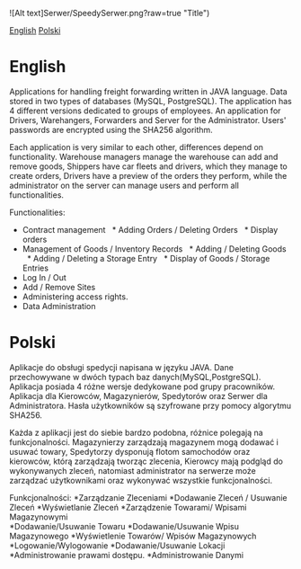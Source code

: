 ![Alt text]Serwer/SpeedySerwer.png?raw=true "Title")

[English](#english)
[Polski](#polski)

# English
Applications for handling freight forwarding written in JAVA language. Data stored in two types of databases (MySQL, PostgreSQL). The application has 4 different versions dedicated to groups of employees. An application for Drivers, Warehangers, Forwarders and Server for the Administrator. Users' passwords are encrypted using the SHA256 algorithm.

Each application is very similar to each other, differences depend on functionality. Warehouse managers manage the warehouse can add and remove goods, Shippers have car fleets and drivers, which they manage to create orders, Drivers have a preview of the orders they perform, while the administrator on the server can manage users and perform all functionalities.

Functionalities:
* Contract management
  * Adding Orders / Deleting Orders
  * Display orders
* Management of Goods / Inventory Records
  * Adding / Deleting Goods
  * Adding / Deleting a Storage Entry
  * Display of Goods / Storage Entries
* Log In / Out
* Add / Remove Sites
* Administering access rights.
* Data Administration

# Polski
Aplikacje do obsługi spedycji napisana w języku JAVA. Dane przechowywane w dwóch typach baz danych(MySQL,PostgreSQL). Aplikacja posiada 4 różne wersje dedykowane pod grupy pracowników. Aplikacja dla Kierowców, Magazynierów, Spedytorów oraz Serwer dla Administratora. Hasła użytkowników są szyfrowane przy pomocy algorytmu SHA256.

Każda z aplikacji jest do siebie bardzo podobna, różnice polegają na funkcjonalności. Magazynierzy zarządzają magazynem mogą dodawać i usuwać towary, Spedytorzy dysponują flotom samochodów oraz kierowców, którą zarządzają tworząc zlecenia, Kierowcy mają podgląd do wykonywanych zleceń, natomiast administrator na serwerze może zarządzać użytkownikami oraz wykonywać wszystkie funkcjonalności.

Funkcjonalności:
*Zarządzanie Zleceniami 
  *Dodawanie Zleceń / Usuwanie Zleceń 
  *Wyświetlanie Zleceń 
*Zarządzenie Towarami/ Wpisami Magazynowymi   
  *Dodawanie/Usuwanie Towaru 
  *Dodawanie/Usuwanie Wpisu Magazynowego 
  *Wyświetlenie Towarów/ Wpisów Magazynowych 
*Logowanie/Wylogowanie 
*Dodawanie/Usuwanie Lokacji 
*Administrowanie prawami dostępu. 
*Administrowanie Danymi 
